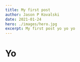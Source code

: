 ```yaml
---
title: My first post
author: Jason P Kovalski
date: 2021-01-24
hero: ./images/hero.jpg
excerpt: My first post yo yo yo
---
```


# Yo
